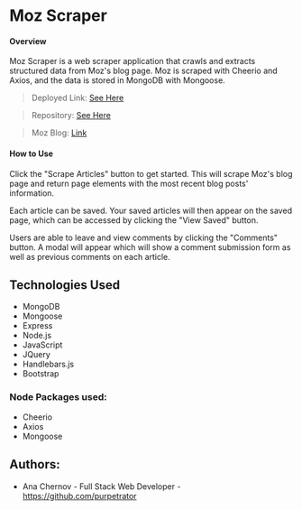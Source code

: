 # Moz Scraper

#### Overview

Moz Scraper is a web scraper application that crawls and extracts structured data from Moz's blog page. Moz is scraped with Cheerio and Axios, and the data is stored in MongoDB with Mongoose.

> Deployed Link: [See Here](https://doc-portal.herokuapp.com/)

> Repository: [See Here](https://github.com/purpetrator/Project2)

> Moz Blog: [Link](https://moz.com/blog)

#### How to Use

Click the "Scrape Articles" button to get started. This will scrape Moz's blog page and return page elements with the most recent blog posts' information.

Each article can be saved. Your saved articles will then appear on the saved page, which can be accessed by clicking the "View Saved" button.

Users are able to leave and view comments by clicking the "Comments" button. A modal will appear which will show a comment submission form as well as previous comments on each article.

## Technologies Used

- MongoDB
- Mongoose
- Express
- Node.js
- JavaScript
- JQuery
- Handlebars.js
- Bootstrap

### Node Packages used:

- Cheerio
- Axios
- Mongoose

## Authors:

- Ana Chernov - Full Stack Web Developer - https://github.com/purpetrator
